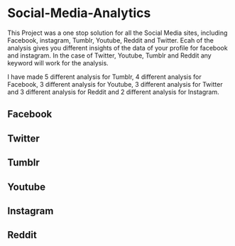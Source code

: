 # Social-Media-Analytics
This Project was a one stop solution for all the Social Media sites, including Facebook, instagram, Tumblr, Youtube, Reddit and Twitter. Ecah of the analysis gives you different insights of the data of your profile for facebook and instagram. In the case of Twitter, Youtube, Tumblr and Reddit any keyword will work for the analysis.

I have made 5 different analysis for Tumblr, 4 different analysis for Facebook, 3 different analysis for Youtube, 3 different analysis for Twitter and 3 different analysis for Reddit and 2 different analysis for Instagram.

## Facebook
## Twitter
## Tumblr
## Youtube
## Instagram
## Reddit
